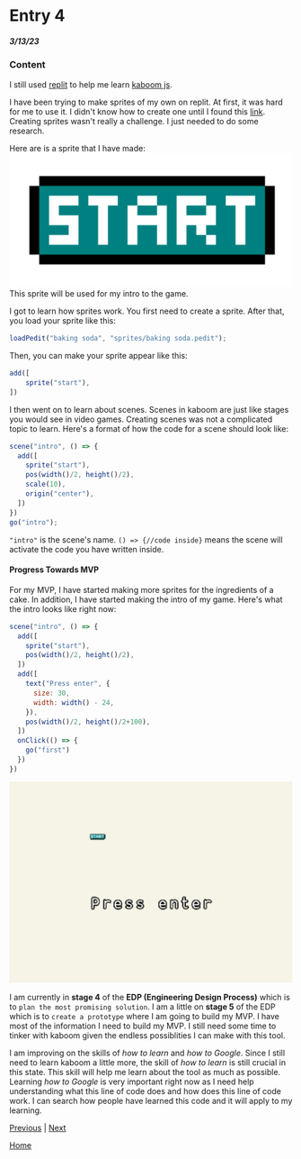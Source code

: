 # Entry 4
##### 3/13/23

### Content
I still used [replit](https://replit.com/~) to help me learn [kaboom js](https://kaboomjs.com/).

I have been trying to make sprites of my own on replit. At first, it was hard for me to use it. I didn't know how to create one until I found this [link](https://docs.replit.com/tutorials/kaboom/kaboom-editor). Creating sprites wasn't really a challenge. I just needed to do some research.

Here are is a sprite that I have made:
<img src="img/sprite.png">
This sprite will be used for my intro to the game.

I got to learn how sprites work. You first need to create a sprite. After that, you
load your sprite like this:
```js
loadPedit("baking soda", "sprites/baking soda.pedit");
```
Then, you can make your sprite appear like this:
```js
add([
    sprite("start"),
])
```

I then went on to learn about scenes. Scenes in kaboom are just like stages you would see in video games. Creating scenes was not a complicated topic to learn. Here's a format of how the code for a scene should look like:
```js
scene("intro", () => {
  add([
    sprite("start"),
    pos(width()/2, height()/2),
    scale(10),
    origin("center"),
  ])
})
go("intro");
```
`"intro"` is the scene's name. `() => {//code inside}` means the scene will activate the code you have written inside.

#### Progress Towards MVP
For my MVP, I have started making more sprites for the ingredients of a cake. In addition, I have started making the intro of my game. Here's what the intro looks like right now:
```js
scene("intro", () => {
  add([
    sprite("start"),
    pos(width()/2, height()/2),
  ])
  add([
    text("Press enter", {
      size: 30,
      width: width() - 24,
    }),
    pos(width()/2, height()/2+100),
  ])
  onClick(() => {
    go("first")
  })
})
```
<img src="img/start-of-intro.png">

I am currently in **stage 4** of the **EDP (Engineering Design Process)** which is to `plan the most promising solution`. I am a little on **stage 5** of the EDP which is to `create a prototype` where I am going to build my MVP. I have most of the information I need to build my MVP. I still need some time to tinker with kaboom given the endless possiblities I can make with this tool.

I am improving on the skills of *how to learn* and *how to Google*. Since I still need to learn kaboom a little more, the skill of *how to learn* is still crucial in this state. This skill will help me learn about the tool as much as possible. Learning *how to Google* is very important right now as I need help understanding what this line of code does and how does this line of code work. I can search how people have learned this code and it will apply to my learning.

[Previous](entry03.md) | [Next](entry05.md)

[Home](../README.md)
